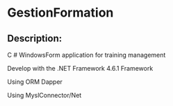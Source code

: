 # GestionFormation
## Description:
C # WindowsForm application for training management

Develop with the .NET Framework 4.6.1 Framework

Using ORM Dapper

Using MyslConnector/Net 
